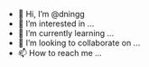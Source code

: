 - 👋 Hi, I’m @dningg
- 👀 I’m interested in ...
- 🌱 I’m currently learning ...
- 💞️ I’m looking to collaborate on ...
- 📫 How to reach me ...

<!---
dningg/dningg is a ✨ special ✨ repository because its `README.md` (this file) appears on your GitHub profile.
📊GitHub Stats :
![](https://github-readme-stats.vercel.app/api?username=dningg&theme=radical&hide_border=false&include_all_commits=false&count_private=false)<br/>
![](https://github-readme-streak-stats.herokuapp.com/?user=dningg&theme=radical&hide_border=false)<br/>
![](https://github-readme-stats.vercel.app/api/top-langs/?username=dningg&theme=radical&hide_border=false&include_all_commits=false&count_private=false&layout=compact)

---
[![](https://visitcount.itsvg.in/api?id=dningg&icon=0&color=0)](https://visitcount.itsvg.in)

--->
